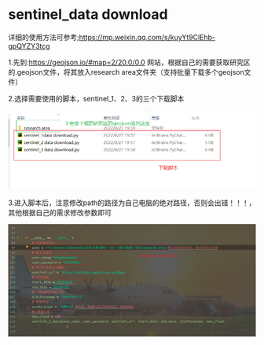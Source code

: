 # sentinel_data download

详细的使用方法可参考;https://mp.weixin.qq.com/s/kuyYt9ClEhb-gpQYZY3tcg



1.先到:https://geojson.io/#map=2/20.0/0.0 网站，根据自己的需要获取研究区的.geojson文件，将其放入research area文件夹（支持批量下载多个geojson文件）



2.选择需要使用的脚本，sentinel_1、2、3的三个下载脚本

![image-20220827200219877](.\idea\image-20220827200219877.png)

3.进入脚本后，注意修改path的路径为自己电脑的绝对路径，否则会出错！！！，其他根据自己的需求修改参数即可

![image-20220827201215123](.\idea\image-20220827201215123.png)
